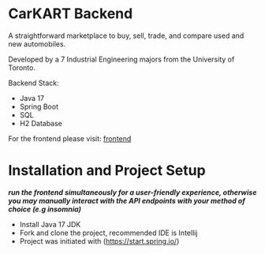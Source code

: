 # CarKART Backend

A straightforward marketplace to buy, sell, trade, and compare used and new automobiles.

Developed by a 7 Industrial Engineering majors from the University of Toronto.

Backend Stack:
- Java 17
- Spring Boot
- SQL
- H2 Database

For the frontend please visit: [frontend](https://github.com/osman-sultan/CarKART-FrontEnd)

# Installation and Project Setup

***run the frontend simultaneously for a user-friendly experience, otherwise you may manually interact with the API endpoints with your method of choice (e.g insomnia)***

- Install Java 17 JDK
- Fork and clone the project, recommended IDE is Intellij
- Project was initiated with (https://start.spring.io/)
